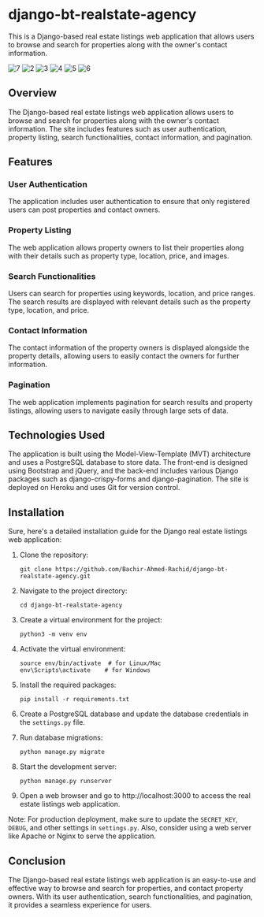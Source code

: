 # django-bt-realstate-agency
This is a Django-based real estate listings web application that allows users to browse and search for properties along with the owner's contact information.



![7](https://github.com/Bachir-Ahmed-Rachid/django-bt-realstate-agency/assets/99692801/58b8c260-82eb-45c9-a4db-681f0bdfbb60)
![2](https://github.com/Bachir-Ahmed-Rachid/django-bt-realstate-agency/assets/99692801/e5df282c-1bc3-4592-b871-05007344fece)
![3](https://github.com/Bachir-Ahmed-Rachid/django-bt-realstate-agency/assets/99692801/f9395bf0-8a8a-4fa8-b6cf-87740ce4aaad)
![4](https://github.com/Bachir-Ahmed-Rachid/django-bt-realstate-agency/assets/99692801/5400fbc1-f4c5-42a4-bf9d-a01b44bc7389)
![5](https://github.com/Bachir-Ahmed-Rachid/django-bt-realstate-agency/assets/99692801/fff1e202-2d86-4b69-8000-69864e944f43)
![6](https://github.com/Bachir-Ahmed-Rachid/django-bt-realstate-agency/assets/99692801/f52e758c-215e-48bd-8c57-e7d4f6d7f909)

## Overview
The Django-based real estate listings web application allows users to browse and search for properties along with the owner's contact information. The site includes features such as user authentication, property listing, search functionalities, contact information, and pagination. 

## Features
### User Authentication
The application includes user authentication to ensure that only registered users can post properties and contact owners.

### Property Listing
The web application allows property owners to list their properties along with their details such as property type, location, price, and images.

### Search Functionalities
Users can search for properties using keywords, location, and price ranges. The search results are displayed with relevant details such as the property type, location, and price.

### Contact Information
The contact information of the property owners is displayed alongside the property details, allowing users to easily contact the owners for further information.

### Pagination
The web application implements pagination for search results and property listings, allowing users to navigate easily through large sets of data.

## Technologies Used
The application is built using the Model-View-Template (MVT) architecture and uses a PostgreSQL database to store data. The front-end is designed using Bootstrap and jQuery, and the back-end includes various Django packages such as django-crispy-forms and django-pagination. The site is deployed on Heroku and uses Git for version control.

## Installation
Sure, here's a detailed installation guide for the Django real estate listings web application:

1. Clone the repository:
   ```
   git clone https://github.com/Bachir-Ahmed-Rachid/django-bt-realstate-agency.git
   ```

2. Navigate to the project directory:
   ```
   cd django-bt-realstate-agency
   ```

3. Create a virtual environment for the project:
   ```
   python3 -m venv env
   ```

4. Activate the virtual environment:
   ```
   source env/bin/activate  # for Linux/Mac
   env\Scripts\activate    # for Windows
   ```

5. Install the required packages:
   ```
   pip install -r requirements.txt
   ```

6. Create a PostgreSQL database and update the database credentials in the `settings.py` file.

7. Run database migrations:
   ```
   python manage.py migrate
   ```
9. Start the development server:
   ```
   python manage.py runserver
   ```

10. Open a web browser and go to http://localhost:3000 to access the real estate listings web application.

Note: For production deployment, make sure to update the `SECRET_KEY`, `DEBUG`, and other settings in `settings.py`. Also, consider using a web server like Apache or Nginx to serve the application.

## Conclusion
The Django-based real estate listings web application is an easy-to-use and effective way to browse and search for properties, and contact property owners. With its user authentication, search functionalities, and pagination, it provides a seamless experience for users.
